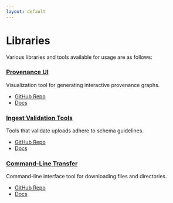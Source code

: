 ```yaml
---
layout: default
---
```


# Libraries
Various libraries and tools available for usage are as follows:

### [Provenance UI](/libraries/provenance-ui)
Visualization tool for generating interactive provenance graphs.
- [GitHub Repo](https://github.com/sennetconsortium/provenance-ui)
- [Docs](/libraries/provenance-ui)

### [Ingest Validation Tools](/libraries/ingest-validation-tools)
Tools that validate uploads adhere to schema guidelines.
- [GitHub Repo](https://github.com/sennetconsortium/ingest-validation-tools)
- [Docs](/libraries/ingest-validation-tools)

### [Command-Line Transfer](/libraries/clt)
Command-line interface tool for downloading files and directories.
- [GitHub Repo](https://github.com/x-atlas-consortia/clt)
- [Docs](/libraries/clt)